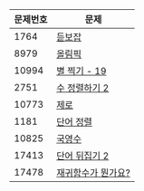 | 문제번호 | 문제 |
| --- | --- |
| 1764 | [듣보잡](https://www.acmicpc.net/problem/1764) |
| 8979 | [올림픽](https://www.acmicpc.net/problem/8979) |
| 10994 | [별 찍기 - 19](https://www.acmicpc.net/problem/10994) |
| 2751 | [수 정렬하기 2](https://www.acmicpc.net/problem/2751) |
| 10773 | [제로](https://www.acmicpc.net/problem/10773) |
| 1181 | [단어 정렬](https://www.acmicpc.net/problem/1181) |
| 10825 | [국영수](https://www.acmicpc.net/problem/10825) |
| 17413 | [단어 뒤집기 2](https://www.acmicpc.net/problem/17413) |
| 17478 | [재귀함수가 뭔가요?](https://www.acmicpc.net/problem/17478) |

